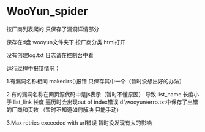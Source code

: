 # WooYun_spider
按厂商列表爬的 只保存了漏洞详情部分

保存在d盘 wooyun文件夹下 按厂商分类 html打开

没有创建log.txt 日志请在控制台中看

运行过程中报错情况：
  
1.有漏洞名称相同 makedirs()报错 只保存其中一个（暂时没想出好的办法）

2.有的漏洞名称在网页源代码中是js表示（暂时不懂原因） 导致 list_name 长度小于 list_link 长度 遍历时会出现out of index错误 d:\wooyun\erro.txt中保存了出错的厂商和页数 （暂时不知道如何解决 只能手动）

3.Max retries exceeded with url错误 暂时没发现有大的影响
